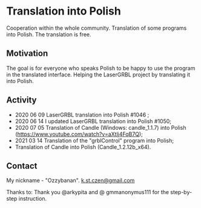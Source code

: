 # Translation into Polish
Cooperation within the whole community.
Translation of some programs into Polish.
The translation is free.

## Motivation
The goal is for everyone who speaks Polish to be happy to use the program in the translated interface.
Helping the LaserGRBL project by translating it into Polish.

## Activity
- 2020 06 09 LaserGRBL translation into Polish #1046 ;
- 2020 06 14 I updated LaserGRBL translation into Polish #1050;
- 2020 07 05 Translation of Candle (Windows: candle_1.1.7) into Polish (https://www.youtube.com/watch?v=aXtlj4FqB7Q); 
- 2021 03 14 Translation of the "grblControl" program into Polish;
- Translation of Candle into Polish (Candle_1.2.12b_x64).

## Contact
My nickname - "Ozzybanan".
k.st.czen@gmail.com

Thanks to:
Thank you @arkypita and @ gmmanonymus111 for the step-by-step instruction.

